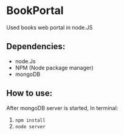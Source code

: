 # BookPortal
Used books web portal in node.JS

## Dependencies:
* node.Js
* NPM (Node package manager)
* mongoDB

## How to use:
After mongoDB server is started,
In terminal:
1. `npm install`
2. `node server`
  

